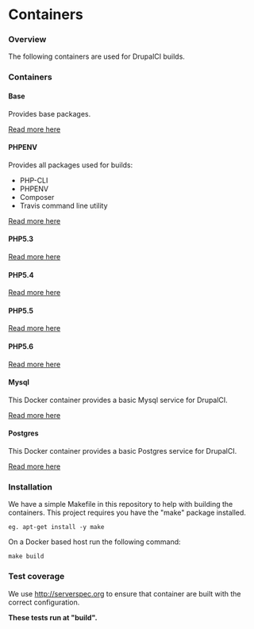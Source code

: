 Containers
==========

### Overview

The following containers are used for DrupalCI builds.

### Containers

#### Base

Provides base packages.

[Read more here](base)

#### PHPENV

Provides all packages used for builds:

* PHP-CLI
* PHPENV
* Composer
* Travis command line utility

[Read more here](phpenv)

#### PHP5.3

[Read more here](php5.3)

#### PHP5.4

[Read more here](php5.4)

#### PHP5.5

[Read more here](php5.5)

#### PHP5.6

[Read more here](php5.6)

#### Mysql

This Docker container provides a basic Mysql service for DrupalCI.

[Read more here](mysql)

#### Postgres

This Docker container provides a basic Postgres service for DrupalCI.

[Read more here](postgres)

### Installation

We have a simple Makefile in this repository to help with building the
containers. This project requires you have the "make" package installed.

```
eg. apt-get install -y make

```

On a Docker based host run the following command:

```
make build
```

### Test coverage

We use http://serverspec.org to ensure that container are built with the correct
configuration.

**These tests run at "build".**
